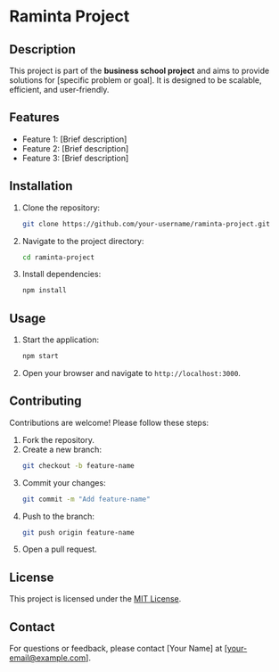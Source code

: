 # Raminta Project

## Description
This project is part of the **business school project** and aims to provide solutions for [specific problem or goal]. It is designed to be scalable, efficient, and user-friendly.

## Features
- Feature 1: [Brief description]
- Feature 2: [Brief description]
- Feature 3: [Brief description]

## Installation
1. Clone the repository:
    ```bash
    git clone https://github.com/your-username/raminta-project.git
    ```
2. Navigate to the project directory:
    ```bash
    cd raminta-project
    ```
3. Install dependencies:
    ```bash
    npm install
    ```

## Usage
1. Start the application:
    ```bash
    npm start
    ```
2. Open your browser and navigate to `http://localhost:3000`.

## Contributing
Contributions are welcome! Please follow these steps:
1. Fork the repository.
2. Create a new branch:
    ```bash
    git checkout -b feature-name
    ```
3. Commit your changes:
    ```bash
    git commit -m "Add feature-name"
    ```
4. Push to the branch:
    ```bash
    git push origin feature-name
    ```
5. Open a pull request.

## License
This project is licensed under the [MIT License](LICENSE).

## Contact
For questions or feedback, please contact [Your Name] at [your-email@example.com].